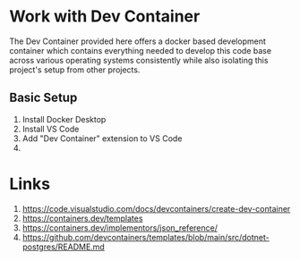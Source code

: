 # Work with Dev Container
The Dev Container provided here offers a docker based development container which contains everything needed to develop this code base across various operating systems consistently while also isolating this project's setup from other projects.

## Basic Setup
1. Install Docker Desktop
2. Install VS Code
2. Add "Dev Container" extension to VS Code
3. 

# Links
1. https://code.visualstudio.com/docs/devcontainers/create-dev-container
2. https://containers.dev/templates
3. https://containers.dev/implementors/json_reference/
4. https://github.com/devcontainers/templates/blob/main/src/dotnet-postgres/README.md